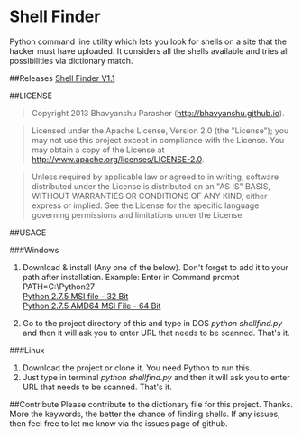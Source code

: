 Shell Finder
=======

Python command line utility which lets you look for shells on a site that the hacker must have uploaded. It considers all the shells available and tries all possibilities via dictionary match.							
								
##Releases
[Shell Finder V1.1](https://github.com/bhavyanshu/Shell-Finder/releases/tag/v1.1)					


##LICENSE


> Copyright 2013 Bhavyanshu Parasher (http://bhavyanshu.github.io).

> Licensed under the Apache License, Version 2.0 (the "License"); you
may not use this project except in compliance with the License. You 
may obtain a copy of the License at 
> http://www.apache.org/licenses/LICENSE-2.0.

>Unless required by applicable law or agreed to in writing, software 
distributed under the License is distributed on an "AS IS" BASIS, 
WITHOUT WARRANTIES OR CONDITIONS OF ANY KIND, either express or 
implied. See the License for the specific language governing 
permissions and limitations under the License.

##USAGE

###Windows

1. Download & install (Any one of the below). Don't forget to add it to your path after installation. Example: Enter in Command prompt PATH=C:\Python27			
[Python 2.7.5 MSI file - 32 Bit ](http://www.python.org/ftp/python/2.7.5/python-2.7.5.msi)					
[Python 2.7.5 AMD64 MSI File - 64 Bit ](http://www.python.org/ftp/python/2.7.5/python-2.7.5.amd64.msi)				

2. Go to the project directory of this and type in DOS *python shellfind.py* and then it will ask you to enter URL that needs to be scanned. That's it.				

###Linux

1. Download the project or clone it. You need Python to run this.								
2. Just type in terminal *python shellfind.py* and then it will ask you to enter URL that needs to be scanned. That's it.				
					
##Contribute
Please contribute to the dictionary file for this project. Thanks. More the keywords, the better the chance of finding shells.
If any issues, then feel free to let me know via the issues page of github.

